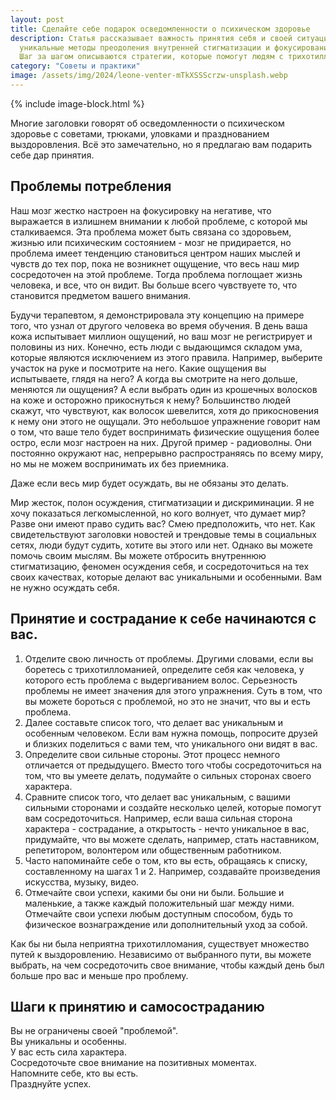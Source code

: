 ```yaml
---
layout: post
title: Сделайте себе подарок осведомленности о психическом здоровье
description: Статья рассказывает важность принятия себя и своей ситуации в борьбе с трихотилломанией. Она предлагает читателям 
  уникальные методы преодоления внутренней стигматизации и фокусирования на собственных сильных сторонах и уникальности. 
  Шаг за шагом описываются стратегии, которые помогут людям с трихотилломанией построить более позитивное отношение к себе и своей жизни.
category: "Советы и практики"
image: /assets/img/2024/leone-venter-mTkXSSScrzw-unsplash.webp
---
```


{% include image-block.html %}

Многие заголовки говорят об осведомленности о психическом здоровье с советами, трюками, уловками и празднованием выздоровления. 
Всё это замечательно, но я предлагаю вам подарить себе дар принятия.

## Проблемы потребления

Наш мозг жестко настроен на фокусировку на негативе, что выражается в излишнем внимании к любой проблеме, с 
которой мы сталкиваемся. Эта проблема может быть связана со здоровьем, жизнью или психическим состоянием - мозг не придирается,
но проблема имеет тенденцию становиться центром наших мыслей и чувств до тех пор, пока не возникнет ощущение, что весь 
наш мир сосредоточен на этой проблеме. Тогда проблема поглощает жизнь человека, и все, что он видит. Вы больше всего чувствуете то, 
что становится предметом вашего внимания.

Будучи терапевтом, я демонстрировала эту концепцию на примере того, что узнал от другого человека во время обучения. В день ваша 
кожа испытывает миллион ощущений, но ваш мозг не регистрирует и половины из них. Конечно, есть люди с выдающимся складом ума, 
которые являются исключением из этого правила. Например, выберите участок на руке и посмотрите на него. Какие ощущения вы 
испытываете, глядя на него? А когда вы смотрите на него дольше, меняются ли ощущения? А если выбрать один из крошечных волосков 
на коже и осторожно прикоснуться к нему? Большинство людей скажут, что чувствуют, как волосок шевелится, хотя до прикосновения 
к нему они этого не ощущали. Это небольшое упражнение говорит нам о том, что ваше тело будет воспринимать физические ощущения 
более остро, если мозг настроен на них. Другой пример - радиоволны. Они постоянно окружают нас, непрерывно распространяясь
по всему миру, но мы не можем воспринимать их без приемника.

Даже если весь мир будет осуждать, вы не обязаны это делать.

Мир жесток, полон осуждения, стигматизации и дискриминации. Я не хочу показаться легкомысленной, но кого волнует, что думает мир? 
Разве они имеют право судить вас? Смею предположить, что нет. Как свидетельствуют заголовки новостей и трендовые темы в 
социальных сетях, люди будут судить, хотите вы этого или нет. Однако вы можете помочь своим мыслям. Вы можете отбросить 
внутреннюю стигматизацию, феномен осуждения себя, и сосредоточиться на тех своих качествах, которые делают вас уникальными и 
особенными. Вам не нужно осуждать себя.

## Принятие и сострадание к себе начинаются с вас.
1. Отделите свою личность от проблемы. Другими словами, если вы боретесь с трихотилломанией, определите себя как человека, у которого 
есть проблема с выдергиванием волос. Серьезность проблемы не имеет значения для этого упражнения. Суть в том, что вы можете бороться с 
проблемой, но это не значит, что вы и есть проблема.
2. Далее составьте список того, что делает вас уникальным и особенным человеком. Если вам нужна помощь, попросите друзей и 
близких поделиться с вами тем, что уникального они видят в вас.
3. Определите свои сильные стороны. Этот процесс немного отличается от предыдущего. Вместо того чтобы сосредоточиться на том, 
что вы умеете делать, подумайте о сильных сторонах своего характера.
4. Сравните список того, что делает вас уникальным, с вашими сильными сторонами и создайте несколько целей, которые помогут вам сосредоточиться.
Например, если ваша сильная сторона характера - сострадание, а открытость - нечто уникальное в вас, придумайте, что вы можете 
сделать, например, стать наставником, репетитором, волонтером или общественным работником.
5. Часто напоминайте себе о том, кто вы есть, обращаясь к списку, составленному на шагах 1 и 2. Например, создавайте произведения искусства, музыку, видео.
6. Отмечайте свои успехи, какими бы они ни были. Большие и маленькие, а также каждый положительный шаг между ними. Отмечайте свои
успехи любым доступным способом, будь то физическое вознаграждение или дополнительный уход за собой.

Как бы ни была неприятна трихотилломания, существует множество путей к выздоровлению. Независимо от выбранного пути, вы можете выбрать, 
на чем сосредоточить свое внимание, чтобы каждый день был больше про вас и меньше про проблему.

## Шаги к принятию и самосостраданию
Вы не ограничены своей "проблемой".  
Вы уникальны и особенны.  
У вас есть сила характера.  
Сосредоточьте свое внимание на позитивных моментах.  
Напомните себе, кто вы есть.  
Празднуйте успех.  
